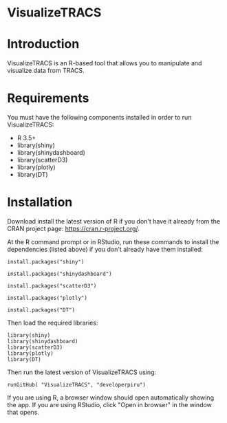 # VisualizeTRACS

# Introduction
VisualizeTRACS is an R-based tool that allows you to manipulate and visualize data from TRACS. 

# Requirements
You must have the following components installed in order to run VisualizeTRACS:
- R 3.5+	
- library(shiny)
- library(shinydashboard)
- library(scatterD3)
- library(plotly)
- library(DT)

# Installation
Download install the latest version of R if you don't have it already from the CRAN project page: https://cran.r-project.org/.

At the R command prompt or in RStudio, run these commands to install the dependencies (listed above) if you don't already have them installed:

	install.packages("shiny")

	install.packages("shinydashboard")

	install.packages("scatterD3")

	install.packages("plotly")

	install.packages("DT")


Then load the required libraries:

	library(shiny)
	library(shinydashboard)
	library(scatterD3)
	library(plotly)
	library(DT)

Then run the latest version of VisualizeTRACS using:

	runGitHub( "VisualizeTRACS", "developerpiru")

If you are using R, a browser window should open automatically showing the app. If you are using RStudio, click "Open in browser" in the window that opens.
